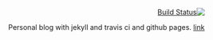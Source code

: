 <div dir="rtl" align="right">

[![Build Status](https://travis-ci.org/herotux/lugs-blog.svg?branch=master)](https://travis-ci.org/herotux/lugs-blog)

Personal blog with jekyll and travis ci and github pages. [link](https://lugs.ir)
</div>
